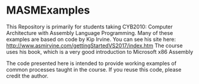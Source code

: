 # MASMExamples

This Repository is primarily for students taking CYB2010: Computer Architecture with Assembly Language Programming.
Many of these examples are based on code by Kip Irvine. You can see his site here:
http://www.asmirvine.com/gettingStartedVS2017/index.htm
The course uses his book, which is a very good introduction to Microsoft x86 Assembly

The code presented here is intended to provide working examples of common processes taught in the course. If you reuse this code, please credit the author.
